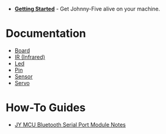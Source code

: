 - **[Getting Started](https://github.com/rwldrn/johnny-five/wiki/Getting-Started)** - Get Johnny-Five alive on your machine.

# Documentation 
- [Board](https://github.com/rwldrn/johnny-five/wiki/Board)
- [IR (Infrared)](https://github.com/rwldrn/johnny-five/wiki/IR-(Infrared))
- [Led](https://github.com/rwldrn/johnny-five/wiki/Led)
- [Pin](https://github.com/rwldrn/johnny-five/wiki/Pin)
- [Sensor](https://github.com/rwldrn/johnny-five/wiki/Sensor)
- [Servo](https://github.com/rwldrn/johnny-five/wiki/Servo)

# How-To Guides
- [JY MCU Bluetooth Serial Port Module Notes](https://github.com/rwldrn/johnny-five/wiki/JY-MCU-Bluetooth-Serial-Port-Module-Notes)